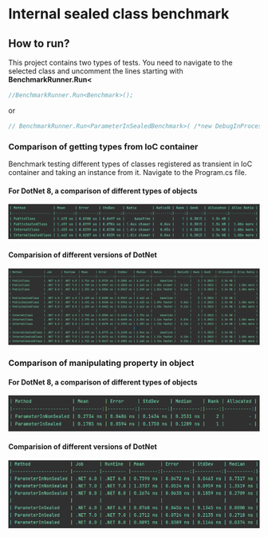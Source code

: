 # Internal sealed class benchmark

## How to run?
This project contains two types of tests. You need to navigate to the selected class and uncomment the lines starting with 
**BenchmarkRunner.Run<**
```csharp
//BenchmarkRunner.Run<Benchmark>();
```
or
```csharp
// BenchmarkRunner.Run<ParameterInSealedBenchmark>( /*new DebugInProcessConfig()*/);
```
### Comparison of getting types from IoC container
Benchmark testing different types of classes registered as transient in IoC container and taking an instance from it.
Navigate to the Program.cs file.
#### For DotNet 8, a comparison of different types of objects
![InternalSealed.png](InternalSealed.png)
#### Comparision of different versions of DotNet
![IoCVersionComparison.png](IoCVersionComparison.png)

### Comparison of manipulating property in object
#### For DotNet 8, a comparison of different types of objects
![DotNet8ParameterIn.png](DotNet8ParameterIn.png)
#### Comparision of different versions of DotNet
![ParameterIn.png](ParameterIn.png)
